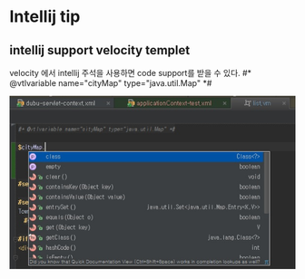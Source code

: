 Intellij tip
================

intellij support velocity templet
-------------
velocity 에서 intellij 주석을 사용하면 code support를 받을 수 있다.
    #* @vtlvariable name="cityMap" type="java.util.Map" *#

![velocity suggest](img/intelljVelocity.jpg)